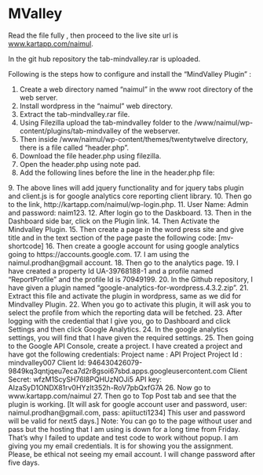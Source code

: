 MValley
=======
Read the file fully , then proceed to the
live site url is www.kartapp.com/naimul.

In the git hub repository the tab-mindvalley.rar is uploaded.

Following is the steps how to configure and install the “MindValley Plugin” :
1.  Create a web directory named “naimul” in the www root directory of the web server.
2.	Install wordpress in the “naimul” web directory.
3.	Extract the tab-mindvalley.rar file.
4.	Using Filezilla upload the tab-mindvalley folder to the /www/naimul/wp-content/plugins/tab-mindvalley of the webserver.
5.	Then inside /www/naimul/wp-content/themes/twentytwelve directory, there is a file called “header.php”.
6.	Download the file header.php using filezilla.
7.	Open the header.php using note pad.
8.	Add the following lines before the </head> line in the header.php file:
<link rel="stylesheet" href="http://code.jquery.com/ui/1.10.2/themes/smoothness/jquery-ui.css" />
<script src="http://code.jquery.com/jquery-1.9.1.js"></script>
<script src="http://code.jquery.com/ui/1.10.2/jquery-ui.js"></script>
<script type="text/javascript" src="<?php echo plugins_url(); ?>/tab-mindvalley/js/tabs.js"></script>
<script src="https://apis.google.com/js/client.js"></script>	
9.	The above lines will add jquery functionality and for jquery tabs plugin and client.js is for google analytics core reporting client library. 
10.	 Then go to the link, http://kartapp.com/naimul/wp-login.php.
11.	 User Name: Admin and password: naim123.
12.	After login go to the Daskboard.
13.	Then in the Dashboard side bar, click on the Plugin link.
14.	Then Activate the Mindvalley Plugin.
15.	 Then create a page in the word press site and give title and in the text section of the page paste the following code:
[mv-shortcode]
16.	Then create a google account for using google analytics going to https://accounts.google.com.
17.	I am using the naimul.prodhan@gmail account.
18.	 Then go to the analytics page.
19.	I have created a property Id UA-39768188-1 and a profile named “ReportProfile” and the profile Id is 70949199.
20.	 In the Github repository, I have given a plugin named “google-analytics-for-wordpress.4.3.2.zip”.
21.	Extract this file and activate the plugin in wordpress, same as we did for Mindvalley Plugin.
22.	When you go to activate this plugin, it will ask you to select the profile from which the reporting data will be fetched.
23.	After logging with the credential that I give you, go to Dashboard and click Settings and then click Google Analytics.
24.	In the google analytics settings, you will find that I have given the required settings.
25.	Then going to the Google API Console, create a project. I have created a project and have got the following credentials:
Project name : API Project
Project Id : mindvalley007
Client Id: 946430426079-9849kq3qntjqeu7eca7d2r8gsoi67sbd.apps.googleusercontent.com
Client Secret: wfzM1ScySH76l8PQHUzNOJi5
API key: AIzaSyD1ONDX81rv0HYzIt352h-RoV7pbQxfG7A 
26.	Now go to www.kartapp.com/naimul
27.	Then go to Top Post tab and see that the plugin is working. [It will ask for google account user and password, user: naimul.prodhan@gmail.com, pass: apiitucti1234] This user and password will be valid for next5 days.]
Note: You can go to the page without user and pass but the hosting that I am using is down for a long time from Friday. That’s why I failed to update and test code to work without popup. I am giving you my email credentials. It is for showing you the assignment. Please, be ethical not seeing my email account. I will change password after five days. 




